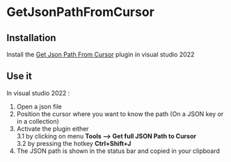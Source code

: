 # GetJsonPathFromCursor

## Installation
Install the [Get Json Path From Cursor](https://marketplace.visualstudio.com/items?itemName=CodingSeb.GetJsonPathFromCursor) plugin in visual studio 2022

## Use it
In visual studio 2022 : 
1. Open a json file
2. Position the cursor where you want to know the path (On a JSON key or in a collection)
3. Activate the plugin either  
  3.1 by clicking on menu **Tools --> Get full JSON Path to Cursor**  
  3.2 by pressing the hotkey **Ctrl+Shift+J**  
4. The JSON path is shown in the status bar and copied in your clipboard
